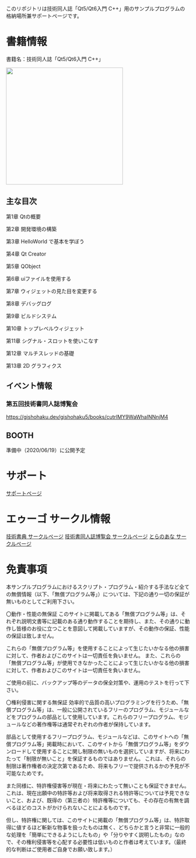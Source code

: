 このリポジトリは技術同人誌「Qt5/Qt6入門 C++」用のサンプルプログラムの格納場所兼サポートページです。

# 書籍情報

書籍名：技術同人誌「Qt5/Qt6入門 C++」

<img src="https://user-images.githubusercontent.com/5881452/121907339-ed81d800-cd66-11eb-9f8a-95b0be5e9561.png" width="320px">

## 主な目次

第1章 Qtの概要

第2章 開発環境の構築

第3章 HelloWorld で基本を学ぼう

第4章 Qt Creator

第5章 QObject

第6章 uiファイルを使用する

第7章 ウィジェットの見た目を変更する

第8章 デバッグログ

第9章 ビルドシステム

第10章 トップレベルウィジェット

第11章 シグナル・スロットを使いこなす

第12章 マルチスレッドの基礎

第13章 2D グラフィクス

## イベント情報

### 第五回技術書同人誌博覧会

https://gishohaku.dev/gishohaku5/books/cutrlMY9WaWhaINNnjM4

## BOOTH

準備中（2020/06/19）に公開予定

# サポート

[サポートページ](https://github.com/argama147/qt6cppbook/wiki/%E3%82%B5%E3%83%9D%E3%83%BC%E3%83%88%E3%83%9A%E3%83%BC%E3%82%B8)


# エゥーゴ サークル情報

[技術書典 サークルページ](https://techbookfest.org/organization/43220004)
[技術書同人誌博覧会 サークルページ](https://gishohaku.dev/gishohaku5/circles/JnnJ1huJHGeEdOzG5qod)
[とらのあな サークルページ](https://ecs.toranoana.jp/tora/ec/cot/circle/2UPA2C6Q8V7Md06Pd687/all/)

# 免責事項
本サンプルプログラムにおけるスクリプト・プログラム・紹介する手法など全ての無償情報（以下、「無償プログラム等」）については、下記の通り一切の保証が無いものとしてご利用下さい。

〇動作・性能の無保証
このサイトに掲載してある「無償プログラム等」は、それぞれ説明文書等に記載のある通り動作することを期待し、また、その通りに動作し皆様のお役に立つことを意図して掲載していますが、その動作の保証、性能の保証は致しません。

これらの「無償プログラム等」を使用することによって生じたいかなる他の損害に対して、作者およびこのサイトは一切責任を負いません。 また、これらの「無償プログラム等」が使用できなかったことによって生じたいかなる他の損害に対して、作者およびこのサイトは一切責任を負いません。

ご使用の前に、バックアップ等のデータの保全対策や、運用のテストを行って下さい。

〇権利侵害に関する無保証
効率的で品質の高いプログラミングを行うため、「無償プログラム等」は、一般に公開されているフリーのプログラム、モジュールなどをプログラムの部品として使用しています。これらのフリープログラム、モジュールなどの著作権等は通常ぞれぞれの作者が保持しています。

部品として使用するフリープログラム、モジュールなどは、このサイトへの「無償プログラム等」掲載時において、このサイトから「無償プログラム等」をダウンロードして使用することに関し制限の無いものを選択していますが、将来にわたって「制限が無いこと」を保証するものではありません。
これは、それらの制限は著作権者の決定次第であるため、将来もフリーで提供されるかの予見が不可能なためです。

また同様に、特許権侵害等が現在・将来にわたって無いことも保証できません。
これは、現在出願中の特許等および将来取得される特許等については予見できないこと、および、既得の（第三者の）特許権等についても、その存在の有無を調べるほどのコストがかけられないことによるものです。

但し、特許権に関しては、このサイトに掲載の「無償プログラム等」は、特許取得に値するほど斬新な物事を扱ったものは無く、どちらかと言うと非常に一般的な処理を「簡単にできるようにしたもの」や「分りやすく説明したもの」なので、その権利侵害等を心配する必要性は低いものと作者は考えています。（最終的な判断はご使用者ご自身でお願い致します。）

